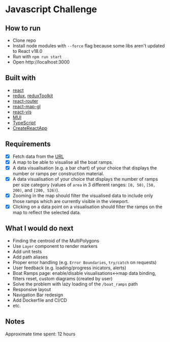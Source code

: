 # Javascript Challenge

## How to run

- Clone repo
- Install node modules with `--force` flag because some libs aren't updated to React v18.0
- Run with `npm run start`
- Open http://localhost:3000

## Built with
- [react](https://reactjs.org/)
- [redux](https://redux.js.org/), [reduxToolkit](https://redux-toolkit.js.org/)
- [react-router](https://reactrouter.com/)
- [react-map-gl](http://visgl.github.io/react-map-gl/)
- [react-vis](https://uber.github.io/react-vis/)
- [MUI](https://mui.com/)
- [TypeScript](https://www.typescriptlang.org/)
- [CreateReactApp](https://create-react-app.dev/)

## Requirements
- [x] Fetch data from the [URL](https://raw.githubusercontent.com/JRGranell/javascript-challenge/master/data/boat_ramps.geojson)
- [x] A map to be able to visualise all the boat ramps.
- [x] A data visualisation (e.g. a bar chart) of your choice that displays the number or ramps per construction material.
- [x] A data visualisation of your choice that displays the number of ramps per size category (values of `area` in 3 different ranges: `[0, 50)`, `[50, 200)`, and `[200, 526)`).
- [x] Zooming in the map should filter the visualised data to include only those ramps which are currently visible in the viewport.
- [x] Clicking on a data point on a visualisation should filter the ramps on the map to reflect the selected data.

## What I would do next
- Finding the centroid of the MultiPolygons
- Use `Layer` component to render markers
- Add unit tests
- Add path aliases
- Proper error handling (e.g. `Error Boundaries`, `try/catch` on requests)
- User feedback (e.g. loading/progress inicators, alerts)
- Boat Ramps page: enable/disable visualisations<->map data binding, filters reset, custom diagrams (created by user)
- Solve the problem with lazy loading of the `/boat_ramps` path
- Responsive layout
- Navigation Bar redesign
- Add Dockerfile and CI/CD
- etc.

## Notes
Approximate time spent: 12 hours

